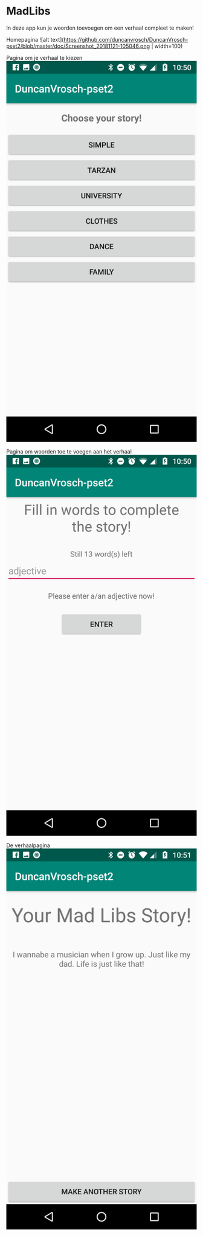 # MadLibs

In deze app kun je woorden toevoegen om een verhaal compleet te maken!

Homepagina
![alt text](https://github.com/duncanvrosch/DuncanVrosch-pset2/blob/master/doc/Screenshot_20181121-105046.png | width=100)

Pagina om je verhaal te kiezen
![alt text](https://github.com/duncanvrosch/DuncanVrosch-pset2/blob/master/doc/Screenshot_20181121-105050.png)

Pagina om woorden toe te voegen aan het verhaal
![alt text](https://github.com/duncanvrosch/DuncanVrosch-pset2/blob/master/doc/Screenshot_20181121-105058.png)

De verhaalpagina
![alt text](https://github.com/duncanvrosch/DuncanVrosch-pset2/blob/master/doc/Screenshot_20181121-105149.png)
